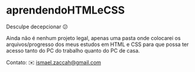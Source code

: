 # aprendendoHTMLeCSS

Desculpe decepcionar :confused:

Ainda não é nenhum projeto legal, apenas uma pasta onde colocarei os arquivos/progresso 
dos meus estudos em HTML e CSS para que possa ter acesso tanto do PC do trabalho quanto do PC de casa.

Contato:
:envelope: ismael.zaccah@gmail.com
